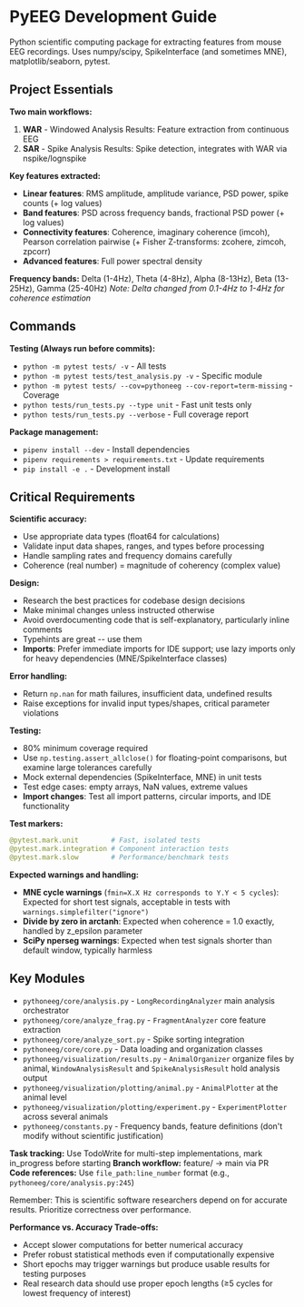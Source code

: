 # PyEEG Development Guide

Python scientific computing package for extracting features from mouse EEG recordings. Uses numpy/scipy, SpikeInterface (and sometimes MNE), matplotlib/seaborn, pytest.

## Project Essentials

**Two main workflows:**
1. **WAR** - Windowed Analysis Results: Feature extraction from continuous EEG
2. **SAR** - Spike Analysis Results: Spike detection, integrates with WAR via nspike/lognspike

**Key features extracted:**
- **Linear features**: RMS amplitude, amplitude variance, PSD power, spike counts (+ log values)
- **Band features**: PSD across frequency bands, fractional PSD power (+ log values)
- **Connectivity features**: Coherence, imaginary coherence (imcoh), Pearson correlation pairwise (+ Fisher Z-transforms: zcohere, zimcoh, zpcorr)
- **Advanced features**: Full power spectral density

**Frequency bands:** Delta (1-4Hz), Theta (4-8Hz), Alpha (8-13Hz), Beta (13-25Hz), Gamma (25-40Hz)
*Note: Delta changed from 0.1-4Hz to 1-4Hz for coherence estimation*

## Commands

**Testing (Always run before commits):**
- `python -m pytest tests/ -v` - All tests
- `python -m pytest tests/test_analysis.py -v` - Specific module
- `python -m pytest tests/ --cov=pythoneeg --cov-report=term-missing` - Coverage
- `python tests/run_tests.py --type unit` - Fast unit tests only
- `python tests/run_tests.py --verbose` - Full coverage report

**Package management:**
- `pipenv install --dev` - Install dependencies
- `pipenv requirements > requirements.txt` - Update requirements
- `pip install -e .` - Development install

## Critical Requirements

**Scientific accuracy:** 
- Use appropriate data types (float64 for calculations)
- Validate input data shapes, ranges, and types before processing
- Handle sampling rates and frequency domains carefully
- Coherence (real number) = magnitude of coherency (complex value)

**Design:**
- Research the best practices for codebase design decisions
- Make minimal changes unless instructed otherwise
- Avoid overdocumenting code that is self-explanatory, particularly inline comments
- Typehints are great -- use them
- **Imports**: Prefer immediate imports for IDE support; use lazy imports only for heavy dependencies (MNE/SpikeInterface classes)

**Error handling:** 
- Return `np.nan` for math failures, insufficient data, undefined results
- Raise exceptions for invalid input types/shapes, critical parameter violations

**Testing:** 
- 80% minimum coverage required
- Use `np.testing.assert_allclose()` for floating-point comparisons, but examine large tolerances carefully
- Mock external dependencies (SpikeInterface, MNE) in unit tests
- Test edge cases: empty arrays, NaN values, extreme values
- **Import changes**: Test all import patterns, circular imports, and IDE functionality

**Test markers:**
```python
@pytest.mark.unit        # Fast, isolated tests
@pytest.mark.integration # Component interaction tests  
@pytest.mark.slow        # Performance/benchmark tests
```

**Expected warnings and handling:**
- **MNE cycle warnings** (`fmin=X.X Hz corresponds to Y.Y < 5 cycles`): Expected for short test signals, acceptable in tests with `warnings.simplefilter("ignore")`
- **Divide by zero in arctanh**: Expected when coherence = 1.0 exactly, handled by z_epsilon parameter
- **SciPy nperseg warnings**: Expected when test signals shorter than default window, typically harmless

## Key Modules

- `pythoneeg/core/analysis.py` - `LongRecordingAnalyzer` main analysis orchestrator
- `pythoneeg/core/analyze_frag.py` - `FragmentAnalyzer` core feature extraction  
- `pythoneeg/core/analyze_sort.py` - Spike sorting integration
- `pythoneeg/core/core.py` - Data loading and organization classes
- `pythoneeg/visualization/results.py` - `AnimalOrganizer` organize files by animal, `WindowAnalysisResult` and `SpikeAnalysisResult` hold analysis output
- `pythoneeg/visualization/plotting/animal.py` - `AnimalPlotter` at the animal level
- `pythoneeg/visualization/plotting/experiment.py` - `ExperimentPlotter` across several animals
- `pythoneeg/constants.py` - Frequency bands, feature definitions (don't modify without scientific justification)

**Task tracking:** Use TodoWrite for multi-step implementations, mark in_progress before starting
**Branch workflow:** feature/ → main via PR  
**Code references:** Use `file_path:line_number` format (e.g., `pythoneeg/core/analysis.py:245`)

Remember: This is scientific software researchers depend on for accurate results. Prioritize correctness over performance.

**Performance vs. Accuracy Trade-offs:**
- Accept slower computations for better numerical accuracy 
- Prefer robust statistical methods even if computationally expensive
- Short epochs may trigger warnings but produce usable results for testing purposes
- Real research data should use proper epoch lengths (≥5 cycles for lowest frequency of interest)